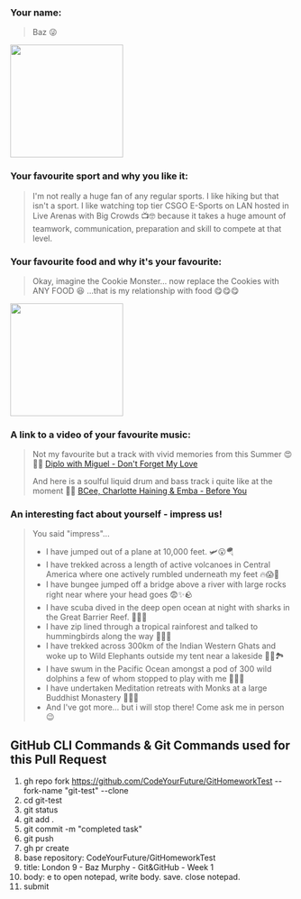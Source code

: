 ### Your name:

> Baz :stuck_out_tongue_winking_eye:

<img src="https://media.giphy.com/media/xuXzcHMkuwvf2/giphy.gif" width="200"/>

### Your favourite sport and why you like it:

> I'm not really a huge fan of any regular sports. I like hiking but that isn't a sport.
> I like watching top tier CSGO E-Sports on LAN hosted in Live Arenas with Big Crowds :tv::nerd_face: because it takes a huge amount of teamwork, communication, preparation and skill to compete at that level.

### Your favourite food and why it's your favourite:

> Okay, imagine the Cookie Monster... now replace the Cookies with ANY FOOD :laughing: ...that is my relationship with food :yum::yum::yum:

<img src="https://media.giphy.com/media/BWoUbBTz1yuhW05Sgp/giphy.gif" width="200"/>

### A link to a video of your favourite music:

> Not my favourite but a track with vivid memories from this Summer :heart_eyes::yellow_heart::sun_with_face:
> <a href="https://www.youtube.com/watch?v=tfwu-Ts8JEE">Diplo with Miguel - Don't Forget My Love</a>
>
> And here is a soulful liquid drum and bass track i quite like at the moment :milky_way::blush:
> <a href="https://www.youtube.com/watch?v=IonGJIcEpTI">BCee, Charlotte Haining & Emba - Before You</a>

### An interesting fact about yourself - impress us!

> You said "impress"...
>
> - I have jumped out of a plane at 10,000 feet. :small_airplane::open_mouth::parachute:
> - I have trekked across a length of active volcanoes in Central America where one actively rumbled underneath my feet :fire::scream::volcano:
> - I have bungee jumped off a bridge above a river with large rocks right near where your head goes :fearful::sparkles::rock:
> - I have scuba dived in the deep open ocean at night with sharks in the Great Barrier Reef. :shark::star_struck::shark:
> - I have zip lined through a tropical rainforest and talked to hummingbirds along the way :herb::parrot::herb:
> - I have trekked across 300km of the Indian Western Ghats and woke up to Wild Elephants outside my tent near a lakeside :elephant::tent::national_park:
> - I have swum in the Pacific Ocean amongst a pod of 300 wild dolphins a few of whom stopped to play with me :dolphin::sunglasses::dolphin:
> - I have undertaken Meditation retreats with Monks at a large Buddhist Monastery :sunrise_over_mountains::pray::relieved:
> - And I've got more... but i will stop there! Come ask me in person :wink:

## GitHub CLI Commands & Git Commands used for this Pull Request

1. gh repo fork https://github.com/CodeYourFuture/GitHomeworkTest --fork-name "git-test" --clone
2. cd git-test
3. git status
4. git add .
5. git commit -m "completed task"
6. git push
7. gh pr create
8. base repository: CodeYourFuture/GitHomeworkTest
9. title: London 9 - Baz Murphy - Git&GitHub - Week 1
10. body: e to open notepad, write body. save. close notepad.
11. submit
